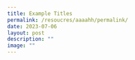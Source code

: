 ```yaml
---
title: Example Titles
permalink: /resoucres/aaaahh/permalink/
date: 2023-07-06
layout: post
description: ""
image: ""
---
```

